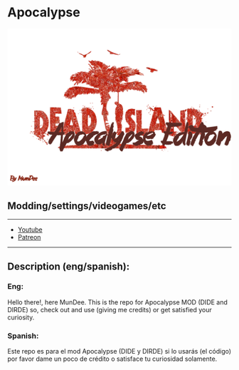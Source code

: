 # Apocalypse
![image](deadisland.png)
## Modding/settings/videogames/etc
---
- [Youtube](https://www.youtube.com/@TeamDisaster)
- [Patreon](https://patreon.com/TeamDisaster)

---

## Description (eng/spanish):
### Eng:
Hello there!, here MunDee.
This is the repo for Apocalypse MOD (DIDE and DIRDE) so, check out and use (giving me credits) or get satisfied your curiosity.

### Spanish:

Este repo es para el mod Apocalypse (DIDE y DIRDE) si lo usarás (el código) por favor dame un poco de crédito o satisface tu curiosidad solamente.
